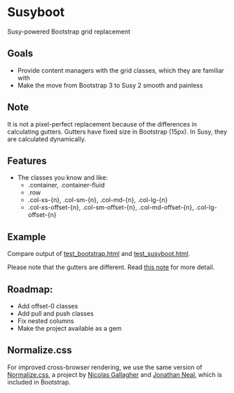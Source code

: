 # Susyboot
Susy-powered Bootstrap grid replacement

Goals
---
- Provide content managers with the grid classes, which they are familiar with
- Make the move from Bootstrap 3 to Susy 2 smooth and painless

Note
---
It is not a pixel-perfect replacement because of the differences in calculating gutters.
Gutters have fixed size in Bootstrap (15px). In Susy, they are calculated dynamically.

Features
---

- The classes you know and like: 
  - .container, .container-fluid
  - .row 
  - .col-xs-{n}, .col-sm-{n}, .col-md-{n}, .col-lg-{n}
  - .col-xs-offset-{n}, .col-sm-offset-{n}, .col-md-offset-{n}, .col-lg-offset-{n}

Example
---
Compare output of [test_bootstrap.html](https://github.com/kkomelin/susyboot/blob/master/test_bootstrap.html) and
[test_susyboot.html]([https://github.com/kkomelin/susyboot/blob/master/test_susyboot.html]).

Please note that the gutters are different. Read [this note](#note) for more detail.

Roadmap:
---
- Add offset-0 classes
- Add pull and push classes
- Fix nested columns
- Make the project available as a gem

Normalize.css
---
For improved cross-browser rendering,
we use the same version of [Normalize.css](http://necolas.github.io/normalize.css/),
a project by [Nicolas Gallagher](https://twitter.com/necolas)
and [Jonathan Neal](ttps://twitter.com/jon_neal), which is included in Bootstrap.
